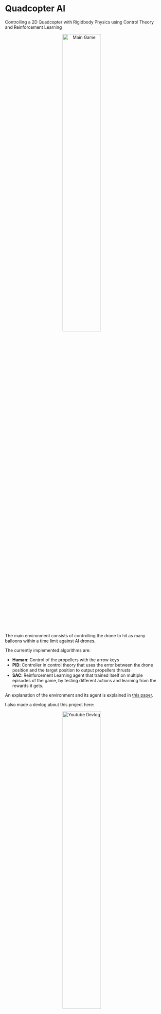 # **Quadcopter AI**

Controlling a 2D Quadcopter with Rigidbody Physics using Control Theory and Reinforcement Learning

<p align="center">
  <img src="media/balloon.gif" alt="Main Game" width="50%"/>
</p>

The main environment consists of controlling the drone to hit as many balloons within a time limit against AI drones.

The currently implemented algorithms are:

- **Human**: Control of the propellers with the arrow keys
- **PID**: Controller in control theory that uses the error between the drone position and the target position to output propellers thrusts
- **SAC**: Reinforcement Learning agent that trained itself on multiple episodes of the game, by testing different actions and learning from the rewards it gets.

An explanation of the environment and its agent is explained in [this paper](Reinforcement_Learning_for_the_Control_of_Quadcopters.pdf).

I also made a devlog about this project here:
<p align="center">
  <a href="https://youtu.be/J1hv0MJghag" target="_blank">
    <img src="media/thumb.png" alt="Youtube Devlog" width="50%"/>
  </a>
</p>

I added another game where the drone follows the mouse to move snow around a snowglobe.

<p align="center">
  <img src="media/snowglobe.gif" alt="Snowglobe" width="50%"/>
</p>

## Usage

The games are available to try as a Python package.

Make sure you have Python installed on your computer. Then, in a terminal, run the following commands:

### **1. Force Downgrade pip**

```bash
python -m pip install pip==21
```

### **2. Install the package with pip in your terminal:**

```bash
pip install git+https://github.com/epsil2/QuadCopterAI.git
```

### **3. Run the game:**

**If you want to run the balloon game:**

```bash
python -m quadai
```

- Control your drone by tapping the arrow keys
- Reach as many balloons as you can within the time limit

**If you want to run the snowglobe game:**

```bash
python -m quadai snowglobe
```

- Control the drone using your mouse
- The drone's airflow will move the snow around
